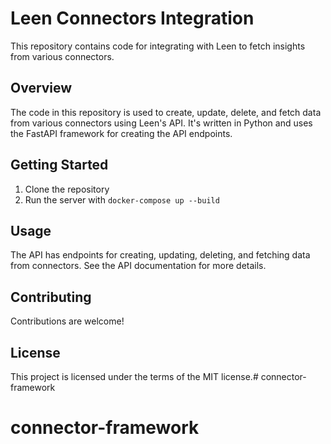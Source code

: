 # Leen Connectors Integration

This repository contains code for integrating with Leen to fetch insights from various connectors.

## Overview

The code in this repository is used to create, update, delete, and fetch data from various connectors using Leen's API. It's written in Python and uses the FastAPI framework for creating the API endpoints.

## Getting Started

1. Clone the repository
3. Run the server with `docker-compose up --build`

## Usage

The API has endpoints for creating, updating, deleting, and fetching data from connectors. See the API documentation for more details.

## Contributing

Contributions are welcome!

## License

This project is licensed under the terms of the MIT license.# connector-framework
# connector-framework
